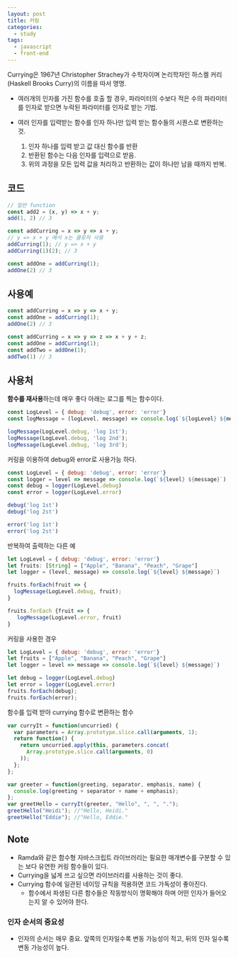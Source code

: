 ```yaml
---
layout: post
title: 커링
categories:
  - study
tags:
  - javascript
  - front-end
---
```


Currying은 1967년 Christopher Strachey가 수학자이며 논리학자인 하스켈 커리(Haskell Brooks Curry)의 이름을 따서 명명.

- 여러개의 인자를 가진 함수를 호출 할 경우, 파라미터의 수보다 적은 수의 파라미터를 인자로 받으면 누락된 파라미터를 인자로 받는 기법.

- 여러 인자를 입력받는 함수를 인자 하나만 입력 받는 함수들의 시퀀스로 변환하는 것.
    1. 인자 하나를 입력 받고 값 대신 함수를 반환
    1. 반환된 함수는 다음 인자를 입력으로 받음.
    1. 위의 과정을 모든 입력 값을 처리하고 반환하는 값이 하나만 남을 때까지 반복.

## 코드
```javascript
// 일반 function
const add2 = (x, y) => x + y;
add(1, 2) // 3
```

```javascript
const addCurring = x => y => x + y;
// y => x + y 에서 x는 클로저 사용
addCurring(1); // y => x + y
addCurring(1)(2); // 3

const addOne = addCurring(1);
addOne(2) // 3
```

## 사용예
```javascript
const addCurring = x => y => x + y;
const addOne = addCurring(1);
addOne(2) // 3
```
```javascript
const addCurring = x => y => z => x + y + z;
const addOne = addCurring(1);
const addTwo = addOne(1);
addTwo(1) // 3
```

## 사용처
**함수를 재사용**하는데 매우 좋다
아래는 로그를 찍는 함수이다.
```javascript
const LogLevel = { debug: 'debug', error: 'error'}
const logMessage = (logLevel, message) => console.log(`${logLevel} ${message}`)

logMessage(LogLevel.debug, 'log 1st');
logMessage(LogLevel.debug, 'log 2nd');
logMessage(LogLevel.debug, 'log 3rd');
```

커링을 이용하여 debug와 error로 사용가능 하다.
```javascript
const LogLevel = { debug: 'debug', error: 'error'}
const logger = level => message => console.log(`${level} ${message}`)
const debug = logger(LogLevel.debug)
const error = logger(LogLevel.error)

debug('log 1st')
debug('log 2st')

error('log 1st')
error('log 2st')
```

반복하여 출력하는 다른 예
```javascript
let LogLevel = { debug: 'debug', error: 'error'}
let fruits: [String] = ["Apple", "Banana", "Peach", "Grape"]
let logger = (level, message) => console.log(`${level} ${message}`)

fruits.forEach(fruit => {
  logMessage(LogLevel.debug, fruit);
}

fruits.forEach {fruit => {
   logMessage(LogLevel.error, fruit)
}
```

커링을 사용한 경우
```javascript
let LogLevel = { debug: 'debug', error: 'error'}
let fruits = ["Apple", "Banana", "Peach", "Grape"]
let logger = level => message => console.log(`${level} ${message}`)

let debug = logger(LogLevel.debug)
let error = logger(LogLevel.error)
fruits.forEach(debug);
fruits.forEach(error);
```


함수를 입력 받아 currying 함수로 변환하는 함수
```javascript
var curryIt = function(uncurried) {
  var parameters = Array.prototype.slice.call(arguments, 1);
  return function() {
    return uncurried.apply(this, parameters.concat(
      Array.prototype.slice.call(arguments, 0)
    ));
  };
};

var greeter = function(greeting, separator, emphasis, name) {
  console.log(greeting + separator + name + emphasis);
};
var greetHello = curryIt(greeter, "Hello", ", ", ".");
greetHello("Heidi"); //"Hello, Heidi."
greetHello("Eddie"); //"Hello, Eddie."
```

## Note
- Ramda와 같은 함수형 자바스크립트 라이브러리는 필요한 매개변수를 구분할 수 있는 보다 유연한 커링 함수들이 있다.
- Currying을 넓게 쓰고 싶으면 라이브러리를 사용하는 것이 좋다.
- Currying 함수에 일관된 네이밍 규칙을 적용하면 코드 가독성이 좋아진다.
    - 함수에서 파생된 다른 함수들은 작동방식이 명확해야 하며 어떤 인자가 들어오는지 알 수 있어야 한다.

### 인자 순서의 중요성
- 인자의 순서는 매우 중요. 앞쪽의 인자일수록 변동 가능성이 적고, 뒤의 인자 일수록 변동 가능성이 높다.

